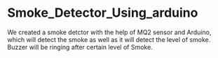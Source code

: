 # Smoke_Detector_Using_arduino
We created a smoke detctor with the help of MQ2 sensor and Arduino, which will detect the smoke as well as it will detect the level of smoke.
Buzzer will be ringing after certain level of Smoke.
